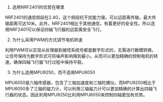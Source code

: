 1. 选用NRF2401的优势在哪里

NRF2401的通信频段在2.4G，这个频段抗干扰能力强，可以远距离传输，最大传输距离可达10米。此外，NRF2401相比于其他通信，有着更好的安全性。所以选用NRF2401可以保证四轴飞行器的远距离安全飞行。

2. 为什么采用PWM的方式调节电机转速

利用PWM可以实现从处理器到被控系统号都是数字形式的，无需进行数模转换。让信号保持为数字形式可将噪声影响降到最小。从而可以更加精确的控制电机的转速，确保四轴飞行器飞行过程中保持平稳。

3. 为什么选用MPU9250，而不选用MPU6050

MPU6050是六轴传感器，包含了三轴加速度和三轴陀螺仪。而MPU9250相比于MPU6050多了三轴的磁力计。可以利用三轴磁力计可以更加精确的计算出四轴飞行器的状态。因此利用MPU9250比利用MPU6050来控制四轴更加有优势。
